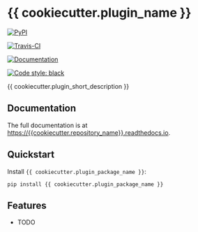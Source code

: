 # {{ cookiecutter.plugin_name }}

[![PyPI](https://img.shields.io/pypi/v/{{cookiecutter.plugin_package_name}})](https://pypi.org/project/{{cookiecutter.plugin_package_name}})

[![Travis-CI](https://img.shields.io/travis/{{cookiecutter.author_github_username}}/{{cookiecutter.repository_name}})](https://travis-ci.org/{{cookiecutter.author_github_username}}/{{cookiecutter.repository_name}})

[![Documentation](https://readthedocs.org/projects/{{cookiecutter.repository_name}}/badge/?version=latest)](https://{{cookiecutter.repository_name}}.readthedocs.io/en/latest/?badge=latest)

[![Code style: black](https://img.shields.io/badge/code%20style-black-000000.svg)](https://github.com/psf/black)

{{ cookiecutter.plugin_short_description }}

## Documentation

The full documentation is at [https://{{cookiecutter.repository_name}}.readthedocs.io](https://{{cookiecutter.repository_name}}.readthedocs.io).

## Quickstart

Install `{{ cookiecutter.plugin_package_name }}`:
```
pip install {{ cookiecutter.plugin_package_name }}
```

## Features

* TODO
